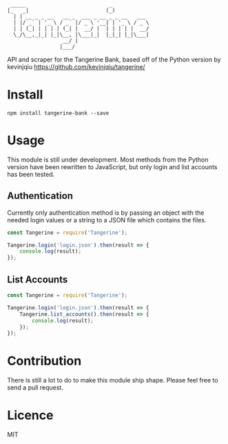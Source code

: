 ```
 _____                           _            
|_   _|                         (_)           
  | | __ _ _ __   __ _  ___ _ __ _ _ __   ___ 
  | |/ _` | '_ \ / _` |/ _ \ '__| | '_ \ / _ \
  | | (_| | | | | (_| |  __/ |  | | | | |  __/
  \_/\__,_|_| |_|\__, |\___|_|  |_|_| |_|\___|
                  __/ |                       
                 |___/                        
```

API and scraper for the Tangerine Bank, based off of the Python version by kevinjqiu https://github.com/kevinjqiu/tangerine/


Install
=======

    npm install tangerine-bank --save


Usage
=====

This module is still under development. Most methods from the Python version have been rewritten to JavaScript, but only login and list accounts has been tested.

Authentication
--------------

Currently only authentication method is by passing an object with the needed login values or a string to a JSON file which contains the files.

```JavaScript
const Tangerine = require('Tangerine');

Tangerine.login('login.json').then(result => {
	console.log(result);
});
```

List Accounts
-------------

```JavaScript
const Tangerine = require('Tangerine');

Tangerine.login('login.json').then(result => {
	Tangerine.list_accounts().then(result => {
		console.log(result);
	});
});
```


Contribution
============

There is still a lot to do to make this module ship shape. Please feel free to send a pull request.


Licence
=======

MIT